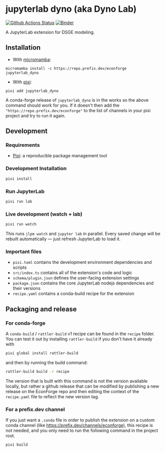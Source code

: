 # jupyterlab dyno (aka Dyno Lab)

[![Github Actions Status](/workflows/Build/badge.svg)](/actions/workflows/build.yml)
[![Binder](https://mybinder.org/badge_logo.svg)](https://mybinder.org/v2/gh//main?urlpath=lab)

A JupyterLab extension for DSGE modeling.

## Installation

- With [micromamba](https://github.com/mamba-org/micromamba-releases):

```
micromamba install -c https://repo.prefix.dev/econforge jupyterlab_dyno
```

- With [pixi](https://pixi.sh):

```
pixi add jupyterlab_dyno
```

A conda-forge release of `jupyterlab_dyno` is in the works so the above command should work for you. If it doesn't then add the `"https://repo.prefix.dev/econforge"` to the list of channels in your pixi project and try to run it again.

## Development

### Requirements

- [Pixi](https://pixi.sh): a reproducible package management tool

### Development Installation

```bash
pixi install
```

### Run JupyterLab

```bash
pixi run lab
```

### Live development (watch + lab)

```bash
pixi run watch
```

This runs `jlpm watch` and `jupyter lab` in parallel.
Every saved change will be rebuilt automatically — just refresh JupyterLab to load it.

### Important files

- `pixi.toml` contains the development environment dependencies and scripts
- `src/index.ts` contains all of the extension's code and logic
- `schema/plugin.json` defines the user-facing extension settings
- `package.json` contains the core JupyterLab nodejs dependencies and their versions
- `recipe.yaml` contains a conda-build recipe for the extension

## Packaging and release

### For conda-forge

A `conda-build` / `rattler-build` v1 recipe can be found in the `recipe` folder.
You can test it out by installing `rattler-build` if you don't have it already with

```bash
pixi global install rattler-build
```

and then by running the build command:

```bash
rattler-build build -r recipe
```

The version that is built with this command is not the version available locally, but rather a github release that can be modified by publishing a new release on the EconForge repo and then editing the context of the `recipe.yaml` file to reflect the new version tag.

### For a prefix.dev channel

If you just want a `.conda` file in order to publish the extension on a custom conda channel (like https://prefix.dev/channels/econforge), this recipe is not needed, and you only need to run the following command in the project root.

```
pixi build
```

